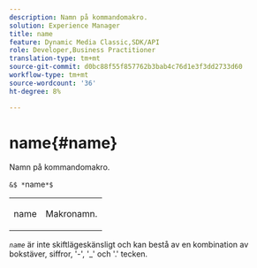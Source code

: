 ```yaml
---
description: Namn på kommandomakro.
solution: Experience Manager
title: name
feature: Dynamic Media Classic,SDK/API
role: Developer,Business Practitioner
translation-type: tm+mt
source-git-commit: d0bc88f55f857762b3bab4c76d1e3f3dd2733d60
workflow-type: tm+mt
source-wordcount: '36'
ht-degree: 8%

---
```



# name{#name}

Namn på kommandomakro.

`&$ *`name`*$`

<table id="simpletable_A07C4682275F461BA1F3B7752CE3FAE1"> 
 <tr class="strow"> 
  <td class="stentry"> <p><span class="codeph"> <span class="varname"> name</span></span> </p> </td> 
  <td class="stentry"> <p>Makronamn. </p></td> 
 </tr> 
</table>

*`name`* är inte skiftlägeskänsligt och kan bestå av en kombination av bokstäver, siffror, &#39;-&#39;, &#39;_&#39; och &#39;.&#39; tecken.
